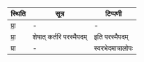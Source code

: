 | स्थिति | सूत्र | टिप्पणी |
| ----- | ------- | ------ |
| प्रा॒ | - | - |
| प्रा॒ | शेषात् कर्तरि परस्मैपदम् | इति परस्मैपदम् |
| प्रा | - | स्वरभेदमात्रालोपः |
